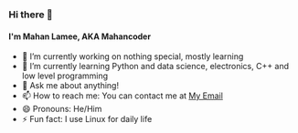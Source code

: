 ### Hi there 👋

#### I'm Mahan Lamee, AKA Mahancoder

- 🔭 I’m currently working on nothing special, mostly learning
- 🌱 I’m currently learning Python and data science, electronics, C++ and low level programming
- 💬 Ask me about anything!
- 📫 How to reach me: You can contact me at [My Email](mailto:mahan.lameie87@gmail.com)
- 😄 Pronouns: He/Him
- ⚡ Fun fact: I use Linux for daily life
